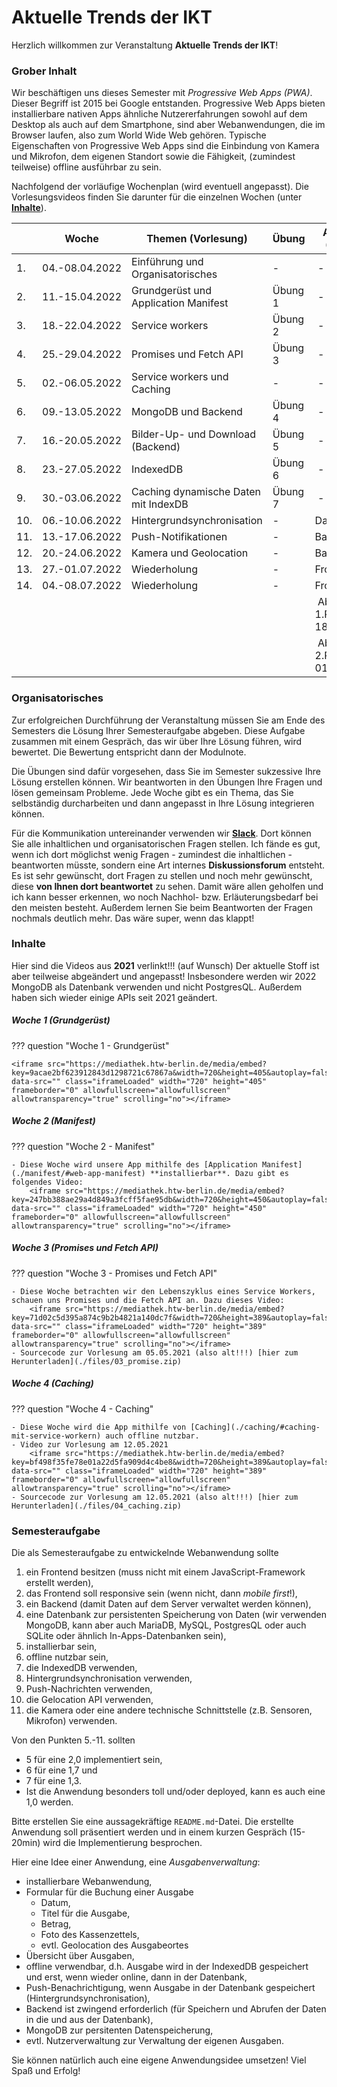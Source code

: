 # Aktuelle Trends der IKT

Herzlich willkommen zur Veranstaltung **Aktuelle Trends der IKT**! 

### Grober Inhalt

Wir beschäftigen uns dieses Semester mit *Progressive Web Apps (PWA)*. Dieser Begriff ist 2015 bei Google entstanden. Progressive Web Apps bieten installierbare nativen Apps ähnliche Nutzererfahrungen sowohl auf dem Desktop als auch auf dem Smartphone, sind aber Webanwendungen, die im Browser laufen, also zum World Wide Web gehören. Typische Eigenschaften von Progressive Web Apps sind die Einbindung von Kamera und Mikrofon, dem eigenen Standort sowie die Fähigkeit, (zumindest teilweise) offline ausführbar zu sein. 

Nachfolgend der vorläufige Wochenplan (wird eventuell angepasst). Die Vorlesungsvideos finden Sie darunter für die einzelnen Wochen (unter [**Inhalte**](http://freiheit.f4.htw-berlin.de/ikt/#inhalte)).

| | Woche | Themen (Vorlesung) | Übung | Aufgabe (Stand) | Abgabe Übung bis | 
|-|-------|--------------------|-------|-----------------|------------------|
| 1. | 04.-08.04.2022 | Einführung und Organisatorisches | - | - | - | 
| 2. | 11.-15.04.2022 | Grundgerüst und Application Manifest | Übung 1 | - | 30.04.2022 | 
| 3. | 18.-22.04.2022 | Service workers | Übung 2 | - | 07.05.2022 | 
| 4. | 25.-29.04.2022 | Promises und Fetch API | Übung 3 | - | 14.05.2022 | 
| 5. | 02.-06.05.2022 | Service workers und Caching | - | - | 21.05.2022 | 
| 6. | 09.-13.05.2022 | MongoDB und Backend | Übung 4 | - | 28.05.2022 | 
| 7. | 16.-20.05.2022 | Bilder-Up- und Download (Backend) | Übung 5 | - | 04.06.2022 | 
| 8. | 23.-27.05.2022 | IndexedDB | Übung 6 | - | 11.06.2022 | 
| 9. | 30.-03.06.2022 | Caching dynamische Daten mit IndexDB | Übung 7 | - | 18.06.2022 | 
| 10. | 06.-10.06.2022 | Hintergrundsynchronisation | - | Datenbank | - | 
| 11. | 13.-17.06.2022 | Push-Notifikationen | - | Backend | - | 
| 12. | 20.-24.06.2022 | Kamera und Geolocation | - | Backend | - |
| 13. | 27.-01.07.2022 | Wiederholung | - | Frontend | - |
| 14. | 04.-08.07.2022 | Wiederholung | - | Frontend | - |
|  |  |  |  | Abgabe 1.PZ 18.07.2022 | - |
|  |  |  |  | Abgabe 2.PZ 01.10.2022 | - |

### Organisatorisches 

Zur erfolgreichen Durchführung der Veranstaltung müssen Sie am Ende des Semesters die Lösung Ihrer Semesteraufgabe abgeben. Diese Aufgabe zusammen mit einem Gespräch, das wir über Ihre Lösung führen, wird bewertet. Die Bewertung entspricht dann der Modulnote. 

Die Übungen sind dafür vorgesehen, dass Sie im Semester sukzessive Ihre Lösung erstellen können. Wir beantworten in den Übungen Ihre Fragen und lösen gemeinsam Probleme. Jede Woche gibt es ein Thema, das Sie selbständig durcharbeiten und dann angepasst in Ihre Lösung integrieren können.  

Für die Kommunikation untereinander verwenden wir [**Slack**](https://slack.com/intl/de-de/). Dort können Sie alle inhaltlichen und organisatorischen Fragen stellen. Ich fände es gut, wenn ich dort möglichst wenig Fragen - zumindest die inhaltlichen - beantworten müsste, sondern eine Art internes **Diskussionsforum** entsteht. Es ist sehr gewünscht, dort Fragen zu stellen und noch mehr gewünscht, diese **von Ihnen dort beantwortet** zu sehen. Damit wäre allen geholfen und ich kann besser erkennen, wo noch Nachhol- bzw. Erläuterungsbedarf bei den meisten besteht. Außerdem lernen Sie beim Beantworten der Fragen nochmals deutlich mehr. Das wäre super, wenn das klappt!

### Inhalte

Hier sind die Videos aus **2021** verlinkt!!! (auf Wunsch) Der aktuelle Stoff ist aber teilweise abgeändert und angepasst! Insbesondere werden wir 2022 MongoDB als Datenbank verwenden und nicht PostgresQL. Außerdem haben sich wieder einige APIs seit 2021 geändert. 

##### Woche 1 (Grundgerüst)

??? question "Woche 1 - Grundgerüst"

	<iframe src="https://mediathek.htw-berlin.de/media/embed?key=9acae2bf623912843d1298721c67867a&width=720&height=405&autoplay=false&autolightsoff=false&loop=false&chapters=false&related=false&responsive=false&t=0" data-src="" class="iframeLoaded" width="720" height="405" frameborder="0" allowfullscreen="allowfullscreen" allowtransparency="true" scrolling="no"></iframe>


##### Woche 2 (Manifest)

??? question "Woche 2 - Manifest"

	- Diese Woche wird unsere App mithilfe des [Application Manifest](./manifest/#web-app-manifest) **installierbar**. Dazu gibt es folgendes Video: 
		<iframe src="https://mediathek.htw-berlin.de/media/embed?key=247bb388ae29a4d849a3fcff5fae95db&width=720&height=450&autoplay=false&autolightsoff=false&loop=false&chapters=false&related=false&responsive=false&t=0" data-src="" class="iframeLoaded" width="720" height="450" frameborder="0" allowfullscreen="allowfullscreen" allowtransparency="true" scrolling="no"></iframe>



##### Woche 3 (Promises und Fetch API)

??? question "Woche 3 - Promises und Fetch API"

	- Diese Woche betrachten wir den Lebenszyklus eines Service Workers, schauen uns Promises und die Fetch API an. Dazu dieses Video:
		<iframe src="https://mediathek.htw-berlin.de/media/embed?key=71d02c5d395a874c9b2b4821a140dc7f&width=720&height=389&autoplay=false&autolightsoff=false&loop=false&chapters=false&related=false&responsive=false&t=0" data-src="" class="iframeLoaded" width="720" height="389" frameborder="0" allowfullscreen="allowfullscreen" allowtransparency="true" scrolling="no"></iframe>
	- Sourcecode zur Vorlesung am 05.05.2021 (also alt!!!) [hier zum Herunterladen](./files/03_promise.zip)



##### Woche 4 (Caching)

??? question "Woche 4 - Caching"

	- Diese Woche wird die App mithilfe von [Caching](./caching/#caching-mit-service-workern) auch offline nutzbar.
	- Video zur Vorlesung am 12.05.2021
		<iframe src="https://mediathek.htw-berlin.de/media/embed?key=bf498f35fe78e01a22d5fa909d4c4be8&width=720&height=389&autoplay=false&autolightsoff=false&loop=false&chapters=false&related=false&responsive=false&t=0" data-src="" class="iframeLoaded" width="720" height="389" frameborder="0" allowfullscreen="allowfullscreen" allowtransparency="true" scrolling="no"></iframe>
	- Sourcecode zur Vorlesung am 12.05.2021 (also alt!!!) [hier zum Herunterladen](./files/04_caching.zip)



### Semesteraufgabe

Die als Semesteraufgabe zu entwickelnde Webanwendung sollte

1. ein Frontend besitzen (muss nicht mit einem JavaScript-Framework erstellt werden),
2. das Frontend soll responsive sein (wenn nicht, dann *mobile first*!),
3. ein Backend (damit Daten auf dem Server verwaltet werden können), 
4. eine Datenbank zur persistenten Speicherung von Daten (wir verwenden MongoDB, kann aber auch MariaDB, MySQL, PostgresQL oder auch SQLite oder ähnlich In-Apps-Datenbanken sein),
5. installierbar sein,
6. offline nutzbar sein,
7. die IndexedDB verwenden,
8. Hintergrundsynchronisation verwenden,
9. Push-Nachrichten verwenden,
10. die Gelocation API verwenden,
11. die Kamera oder eine andere technische Schnittstelle (z.B. Sensoren, Mikrofon) verwenden.

Von den Punkten 5.-11. sollten 

- 5 für eine 2,0 implementiert sein, 
- 6 für eine 1,7 und 
- 7 für eine 1,3. 
- Ist die Anwendung besonders toll und/oder deployed, kann es auch eine 1,0 werden. 

Bitte erstellen Sie eine aussagekräftige `README.md`-Datei. Die erstellte Anwendung soll präsentiert werden und in einem kurzen Gespräch (15-20min) wird die Implementierung besprochen. 

Hier eine Idee einer Anwendung, eine *Ausgabenverwaltung*:

- installierbare Webanwendung, 
- Formular für die Buchung einer Ausgabe 
	- Datum, 
	- Titel für die Ausgabe, 
	- Betrag, 
	- Foto des Kassenzettels, 
	- evtl. Geolocation des Ausgabeortes
- Übersicht über Ausgaben,
- offline verwendbar, d.h. Ausgabe wird in der IndexedDB gespeichert und erst, wenn wieder online, dann in der Datenbank,
- Push-Benachrichtigung, wenn Ausgabe in der Datenbank gespeichert (Hintergrundsynchronisation), 
- Backend ist zwingend erforderlich (für Speichern und Abrufen der Daten in die und aus der Datenbank),
- MongoDB zur persitenten Datenspeicherung,
- evtl. Nutzerverwaltung zur Verwaltung der eigenen Ausgaben.

Sie können natürlich auch eine eigene Anwendungsidee umsetzen! Viel Spaß und Erfolg!   



